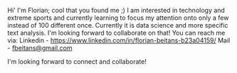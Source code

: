 Hi' I'm Florian; cool that you found me ;)
I am interested in technology and extreme sports and
currently learning to focus my attention onto only a few instead of 100 different once.
Currently it is data science and more specific text analysis.
I'm looking forward to collaborate on that!
You can reach me via:
Linkedin  - https://www.linkedin.com/in/florian-beitans-b23a04159/
Mail      - fbeitans@gmail.com

I'm looking forward to connect and collaborate!
